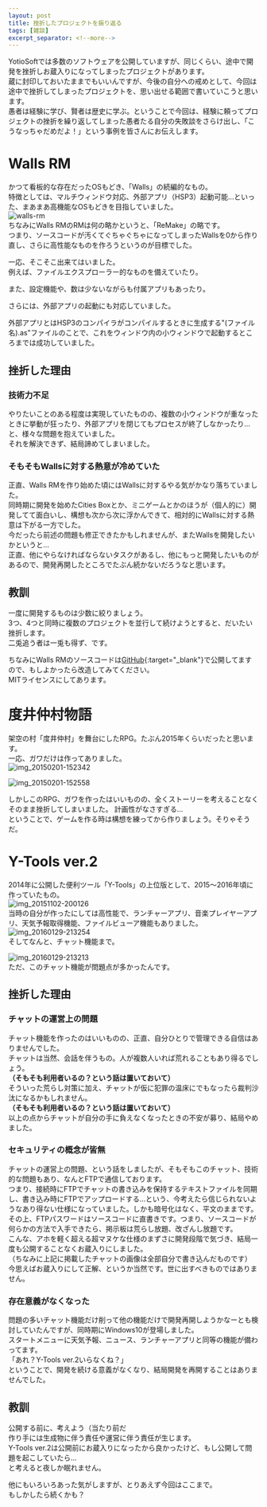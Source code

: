 ```yaml
---
layout: post
title: 挫折したプロジェクトを振り返る
tags: [雑談]
excerpt_separator: <!--more-->
---
```


YotioSoftでは多数のソフトウェアを公開していますが、同じくらい、途中で開発を挫折しお蔵入りになってしまったプロジェクトがあります。  
蔵に封印しておいたままでもいいんですが、今後の自分への戒めとして、今回は途中で挫折してしまったプロジェクトを、思い出せる範囲で書いていこうと思います。  
愚者は経験に学び、賢者は歴史に学ぶ。ということで今回は、経験に頼ってプロジェクトの挫折を繰り返してしまった愚者たる自分の失敗談をさらけ出し、「こうなっちゃだめだよ！」という事例を皆さんにお伝えします。

<!--more-->



# Walls RM

かつて看板的な存在だったOSもどき、「Walls」の続編的なもの。  
特徴としては、マルチウィンドウ対応、外部アプリ（HSP3）起動可能…といった、まあまあ高機能なOSもどきを目指していました。  
![walls-rm](../../../assets/img/post/walls-rm.png)  
ちなみにWalls RMのRMは何の略かというと、「ReMake」の略です。  
つまり、ソースコードが汚くてぐちゃぐちゃになってしまったWallsを0から作り直し、さらに高性能なものを作ろうというのが目標でした。  

一応、そこそこ出来てはいました。  
例えば、ファイルエクスプローラー的なものを備えていたり。  

また、設定機能や、数は少ないながらも付属アプリもあったり。  

さらには、外部アプリの起動にも対応していました。  

外部アプリとはHSP3のコンパイラがコンパイルするときに生成する"(ファイル名).as"ファイルのことで、これをウィンドウ内の小ウィンドウで起動するところまでは成功していました。  

## 挫折した理由

### 技術力不足

やりたいことのある程度は実現していたものの、複数の小ウィンドウが重なったときに挙動が狂ったり、外部アプリを閉じてもプロセスが終了しなかったり…と、様々な問題を抱えていました。  
それを解決できず、結局諦めてしまいました。

### そもそもWallsに対する熱意が冷めていた

正直、Walls RMを作り始めた頃にはWallsに対するやる気がかなり落ちていました。  
同時期に開発を始めたCities Boxとか、ミニゲームとかのほうが（個人的に）開発してて面白いし、構想も次から次に浮かんできて、相対的にWallsに対する熱意は下がる一方でした。  
今だったら前述の問題も修正できたかもしれませんが、またWallsを開発したいかというと…  
正直、他にやらなければならないタスクがあるし、他にもっと開発したいものがあるので、開発再開したところでたぶん続かないだろうなと思います。  

## 教訓

一度に開発するものは少数に絞りましょう。  
3つ、4つと同時に複数のプロジェクトを並行して続けようとすると、だいたい挫折します。  
二兎追う者は一兎も得ず、です。  

ちなみにWalls RMのソースコードは[GitHub](https://github.com/YotioSoft/Walls){:target="_blank"}で公開してますので、もしよかったら改造してみてください。  
MITライセンスにしてあります。



# 度井仲村物語

架空の村「度井仲村」を舞台にしたRPG。たぶん2015年くらいだったと思います。  
一応、ガワだけは作ってありました。  
![img_20150201-152342](../../../assets/img/post/img_20150201-152342-8952904.png)  

![img_20150201-152558](../../../assets/img/post/img_20150201-152558.png)  


しかしこのRPG、ガワを作ったはいいものの、全くストーリーを考えることなくそのまま挫折してしまいました。  計画性がなさすぎる…  
ということで、ゲームを作る時は構想を練ってから作りましょう。そりゃそうだ。



# Y-Tools ver.2

2014年に公開した便利ツール「Y-Tools」の上位版として、2015〜2016年頃に作っていたもの。  
![img_20151102-200126](../../../assets/img/post/img_20151102-200126.png)  
当時の自分が作ったにしては高性能で、ランチャーアプリ、音楽プレイヤーアプリ、天気予報取得機能、ファイルビューア機能もありました。  
![img_20160129-213254](../../../assets/img/post/img_20160129-213254.png)  
そしてなんと、チャット機能まで。  

![img_20160129-213213](../../../assets/img/post/img_20160129-213213.png)  
ただ、このチャット機能が問題点が多かったんです。

## 挫折した理由

### チャットの運営上の問題

チャット機能を作ったのはいいものの、正直、自分ひとりで管理できる自信はありませんでした。  
チャットは当然、会話を伴うもの。人が複数人いれば荒れることもあり得るでしょう。  
**（そもそも利用者いるの？という話は置いておいて）**  
そういった荒らし対策に加え、チャットが仮に犯罪の温床にでもなったら裁判沙汰になるかもしれません。  
**（そもそも利用者いるの？という話は置いておいて）**  
以上の点からチャットが自分の手に負えなくなったときの不安が募り、結局やめました。

### セキュリティの概念が皆無

チャットの運営上の問題、という話をしましたが、そもそもこのチャット、技術的な問題もあり、なんとFTPで通信しております。  
つまり、接続時にFTPでチャットの書き込みを保持するテキストファイルを同期し、書き込み時にFTPでアップロードする…という、今考えたら信じられないようなあり得ない仕様になっていました。しかも暗号化はなく、平文のままです。  
その上、FTPパスワードはソースコードに直書きです。つまり、ソースコードが何らかの方法で入手できたら、掲示板は荒らし放題、改ざんし放題です。  
こんな、アホを軽く超える超マヌケな仕様のまずさに開発段階で気づき、結局一度も公開することなくお蔵入りにしました。  
（ちなみに上記に掲載したチャットの画像は全部自分で書き込んだものです）  
今思えばお蔵入りにして正解、というか当然です。世に出すべきものではありません。

### 存在意義がなくなった

問題の多いチャット機能だけ削って他の機能だけで開発再開しようかなーとも検討していたんですが、同時期にWindows10が登場しました。  
スタートメニューに天気予報、ニュース、ランチャーアプリと同等の機能が備わってます。  
「あれ？Y-Tools ver.2いらなくね？」  
ということで、開発を続ける意義がなくなり、結局開発を再開することはありませんでした。

## 教訓

公開する前に、考えよう（当たり前だ  
作り手には生成物に伴う責任や運営に伴う責任が生じます。  
Y-Tools ver.2は公開前にお蔵入りになったから良かったけど、もし公開して問題を起こしていたら…  
と考えると夜しか眠れません。  

  


他にもいろいろあった気がしますが、とりあえず今回はここまで。  
もしかしたら続くかも？

